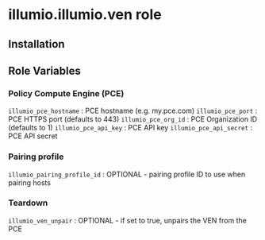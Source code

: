 # illumio.illumio.ven role


## Installation

## Role Variables

### Policy Compute Engine (PCE)

`illumio_pce_hostname` : PCE hostname (e.g. my.pce.com)
`illumio_pce_port` : PCE HTTPS port (defaults to 443)
`illumio_pce_org_id` : PCE Organization ID (defaults to 1)
`illumio_pce_api_key` : PCE API key
`illumio_pce_api_secret` : PCE API secret

### Pairing profile

`illumio_pairing_profile_id` : OPTIONAL - pairing profile ID to use when pairing hosts

### Teardown

`illumio_ven_unpair` : OPTIONAL - if set to true, unpairs the VEN from the PCE
